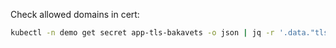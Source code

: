 Check allowed domains in cert:

```bash
kubectl -n demo get secret app-tls-bakavets -o json | jq -r '.data."tls.crt"' | base64 -d | openssl x509 -dates -noout -text | grep DNS:
```
